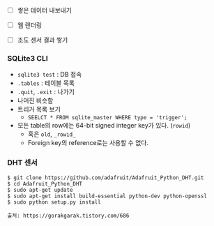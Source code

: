 - [ ] 쌓은 데이터 내보내기
- [ ] 웹 렌더링
- [ ] 조도 센서 결과 쌓기





### SQLite3 CLI

- `sqlite3 test` : DB 접속
- `.tables` : 테이블 목록
- `.quit`, `.exit` : 나가기
- 나머진 비슷함
- 트리거 목록 보기
  - `SEELCT * FROM sqlite_master WHERE type = 'trigger';`
- 모든 table의 row에는 64-bit signed integer key가 있다. (`rowid`)
  - 혹은 `old`, `_rowid_`
  - Foreign key의 reference로는 사용할 수 없다.

### DHT 센서

```shell
$ git clone https://github.com/adafruit/Adafruit_Python_DHT.git
$ cd Adafruit_Python_DHT
$ sudo apt-get update
$ sudo apt-get install build-essential python-dev python-openssl
$ sudo python setup.py install

출처: https://gorakgarak.tistory.com/686
```

